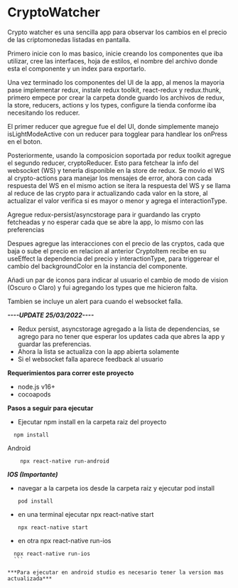 # CryptoWatcher


Crypto watcher es una sencilla app para observar los cambios en el precio de las criptomonedas listadas en pantalla.

Primero inicie con lo mas basico, inicie creando los componentes que iba utilizar, cree las interfaces, hoja de estilos, el nombre del archivo donde esta el componente y un index para exportarlo.

Una vez terminado los componentes del UI de la app, al menos la mayoria pase implementar redux, instale redux toolkit, react-redux y redux.thunk, primero empece por crear la carpeta donde guardo los
archivos de redux, la store, reducers, actions y los types, configure la tienda conforme iba necesitando los reducer.

El primer reducer que agregue fue el del UI, donde simplemente manejo isLightModeActive con un reducer para togglear para handlear los onPress en el boton.

Posteriormente, usando la composicion soportada por redux toolkit agregue el segundo reducer, cryptoReducer. Esto para fetchear la info del websocket (WS) y tenerla disponible en la store de redux.
Se movio el WS al crypto-actions para manejar los mensajes de error, ahora con cada respuesta del WS en el mismo action se itera la respuesta del WS y se llama al reduce de las crypto para ir actualizando cada valor en la store, al actualizar el valor verifica si es mayor o menor y agrega el interactionType.

Agregue redux-persist/asyncstorage para ir guardando las crypto fetcheadas y no esperar cada que se abre la app, lo mismo con las preferencias

Despues agregue las interacciones con el precio de las cryptos, cada que baja o sube el precio en relacion al anterior CryptoItem recibe en su useEffect la dependencia del precio y interactionType, para
triggerear el cambio del backgroundColor en la instancia del componente.

Añadi un par de iconos para indicar al usuario el cambio de modo de vision (Oscuro o Claro) y fui agregando los types que me hicieron falta.

Tambien se incluye un alert para cuando el websocket falla.


***----UPDATE 25/03/2022----***

- Redux persist, asyncstorage agregado a la lista de dependencias, se agrego para no tener que esperar los updates cada que abres la app y guardar las preferencias.
- Ahora la lista se actualiza con la app abierta solamente
- Si el websocket falla aparece feedback al usuario


**Requerimientos para correr este proyecto**
- node.js v16+
- cocoapods

**Pasos a seguir para ejecutar**

- Ejecutar npm install en la carpeta raiz del proyecto
```
  npm install
```

Android
```
    npx react-native run-android
```
  
  
***IOS (Importante)***
  - navegar a la carpeta ios desde la carpeta raiz y ejecutar pod install
    ```
    pod install
    ```
  - en una terminal ejecutar npx react-native start
    ```
    npx react-native start
    ```
  - en otra npx react-native run-ios
  ```
    npx react-native run-ios
    ```
  
***Para ejecutar en android studio es necesario tener la version mas actualizada***
